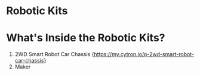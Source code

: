 # Robotic Kits

# What's Inside the Robotic Kits?
1. 2WD Smart Robot Car Chassis {https://my.cytron.io/p-2wd-smart-robot-car-chassis}
2. Maker
